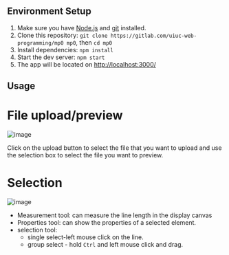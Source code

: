 ## Environment Setup
1. Make sure you have [Node.js](https://nodejs.org/en/) and [git](https://git-scm.com/) installed.
2. Clone this repository:
`git clone https://gitlab.com/uiuc-web-programming/mp0 mp0`, then `cd mp0`
3. Install dependencies:
`npm install`
4. Start the dev server:
`npm start`
5. The app will be located on [http://localhost:3000/](http://localhost:3000/)

## Usage
# File upload/preview
![image](https://github.com/leoked/autodesk_viewer/assets/65091455/fc5996bf-b874-4813-be6b-e78ab341016d)

Click on the upload button to select the file that you want to upload and use the selection box to select the file you want to preview.

# Selection
![image](https://github.com/leoked/autodesk_viewer/assets/65091455/7566f04c-ff12-4d3b-8f5c-7de15403f5cd)

- Measurement tool: can measure the line length in the display canvas 
- Properties tool: can show the properties of a selected element.
- selection tool:
  - single select-left mouse click on the line.
  - group select - hold `Ctrl` and left mouse click and drag.

